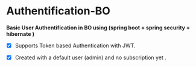 # Authentification-BO

**Basic User Authentification in BO using (spring boot + spring security + hibernate )**

- [x] Supports Token based Authentication with JWT.

- [x] Created with a default user (admin) and no subscription yet .


